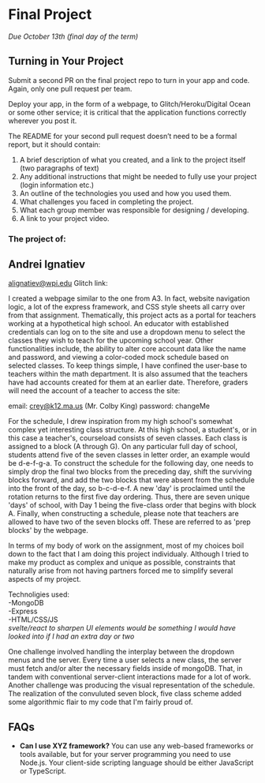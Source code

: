 # Final Project
*Due October 13th (final day of the term)*

## Turning in Your Project
Submit a second PR on the final project repo to turn in your app and code. Again, only one pull request per team.

Deploy your app, in the form of a webpage, to Glitch/Heroku/Digital Ocean or some other service; it is critical that the application functions correctly wherever you post it.

The README for your second pull request doesn’t need to be a formal report, but it should contain:

1. A brief description of what you created, and a link to the project itself (two paragraphs of text)
2. Any additional instructions that might be needed to fully use your project (login information etc.)
3. An outline of the technologies you used and how you used them.
4. What challenges you faced in completing the project.
5. What each group member was responsible for designing / developing.
6. A link to your project video.



### The project of: 

## Andrei Ignatiev
alignatiev@wpi.edu
Glitch link: 

I created a webpage similar to the one from A3. In fact, website navigation logic, a lot of the express framework, and CSS style sheets all carry over from that assignment. Thematically, this project acts as a portal for teachers working at a hypothetical high school. An educator with established credentials can log on to the site and use a dropdown menu to select the classes they wish to teach for the upcoming school year. Other functionalities include, the ability to alter core account data like the name and password, and viewing a color-coded mock schedule based on selected classes. To keep things simple, I have confined the user-base to teachers within the math department. It is also assumed that the teachers have had accounts created for them at an earlier date. Therefore, graders will need the account of a teacher to access the site:

email: crey@k12.ma.us (Mr. Colby King)
password: changeMe

For the schedule, I drew inspiration from my high school's somewhat complex yet interesting class structure. At this high school, a student's, or in this case a teacher's, courseload consists of seven classes. Each class is assigned to a block (A through G). On any particular full day of school, students attend five of the seven classes in letter order, an example would be d-e-f-g-a. To construct the schedule for the following day, one needs to simply drop the final two blocks from the preceding day, shift the surviving blocks forward, and add the two blocks that were absent from the schedule into the front of the day, so b-c-d-e-f. A new 'day' is proclaimed until the rotation returns to the first five day ordering. Thus, there are seven unique 'days' of school, with Day 1 being the five-class order that begins with block A.  Finally, when constructing a schedule, please note that teachers are allowed to have two of the seven blocks off. These are referred to as 'prep blocks' by the webpage. 

In terms of my body of work on the assignment, most of my choices boil down to the fact that I am doing this project individualy. Although I tried to make my product as complex and unique as possible, constraints that naturally arise from not having partners forced me to simplify several aspects of my project.

Technoligies used: \
-MongoDB \
-Express\
-HTML/CSS/JS\
*svelte/react to sharpen UI elements would be something I would have looked into if I had an extra day or two*

One challenge involved handling the interplay between the dropdown menus and the server. Every time a user selects a new class, the server must fetch and/or alter the necessary fields inside of mongoDB. That, in tandem with conventional server-client interactions made for a lot of work. Another challenge was producing the visual representation of the schedule. The realization of the convuluted seven block, five class scheme added some algorithmic flair to my code that I'm fairly proud of. 


## FAQs

- **Can I use XYZ framework?** You can use any web-based frameworks or tools available, but for your server programming you need to use Node.js. Your client-side scripting language should be either JavaScript or TypeScript.
